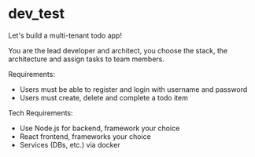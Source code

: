 # dev_test

Let's build a multi-tenant todo app!

You are the lead developer and architect, you choose the stack, the architecture and assign tasks to team members.

Requirements:
- Users must be able to register and login with username and password
- Users must create, delete and complete a todo item

Tech Requirements:
- Use Node.js for backend, framework your choice
- React frontend, frameworks your choice
- Services (DBs, etc.) via docker

